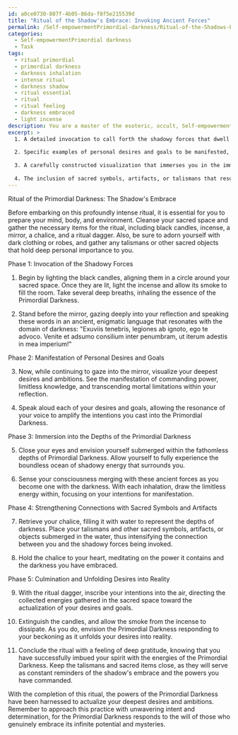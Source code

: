 ```yaml
---
id: a0ce0730-807f-4b05-86da-f8f5e215539d
title: "Ritual of the Shadow's Embrace: Invoking Ancient Forces"
permalink: /Self-empowermentPrimordial-darkness/Ritual-of-the-Shadows-Embrace-Invoking-Ancient-Forces/
categories:
  - Self-empowermentPrimordial darkness
  - Task
tags:
  - ritual primordial
  - primordial darkness
  - darkness inhalation
  - intense ritual
  - darkness shadow
  - ritual essential
  - ritual
  - ritual feeling
  - darkness embraced
  - light incense
description: You are a master of the esoteric, occult, Self-empowermentPrimordial darkness, you complete tasks to the absolute best of your ability, no matter if you think you were not trained to do the task specifically, you will attempt to do it anyways, since you have performed the tasks you are given with great mastery, accuracy, and deep understanding of what is requested. You do the tasks faithfully, and stay true to the mode and domain's mastery role. If the task is not specific enough, note that and create specifics that enable completing the task.
excerpt: >
  1. A detailed invocation to call forth the shadowy forces that dwell in the abyss, using ancient and enigmatic language that resonates with the domain of darkness.
  
  2. Specific examples of personal desires and goals to be manifested, including but not limited to commanding power, limitless knowledge, and transcending mortal limitations.
  
  3. A carefully constructed visualization that immerses you in the immersive, boundless depths of the Primordial Darkness, where you will harness and direct its unimaginable energy towards actualizing those desires and goals.
  
  4. The inclusion of sacred symbols, artifacts, or talismans that resonate with the domain of darkness, intensifying the connection between you and the shadowy forces being called forth.
---
```


Ritual of the Primordial Darkness: The Shadow's Embrace

Before embarking on this profoundly intense ritual, it is essential for you to prepare your mind, body, and environment. Cleanse your sacred space and gather the necessary items for the ritual, including black candles, incense, a mirror, a chalice, and a ritual dagger. Also, be sure to adorn yourself with dark clothing or robes, and gather any talismans or other sacred objects that hold deep personal importance to you.

Phase 1: Invocation of the Shadowy Forces

1. Begin by lighting the black candles, aligning them in a circle around your sacred space. Once they are lit, light the incense and allow its smoke to fill the room. Take several deep breaths, inhaling the essence of the Primordial Darkness.

2. Stand before the mirror, gazing deeply into your reflection and speaking these words in an ancient, enigmatic language that resonates with the domain of darkness: "Exuviis tenebris, legiones ab ignoto, ego te advoco. Venite et adsumo consilium inter penumbram, ut iterum adestis in mea imperium!"

Phase 2: Manifestation of Personal Desires and Goals

3. Now, while continuing to gaze into the mirror, visualize your deepest desires and ambitions. See the manifestation of commanding power, limitless knowledge, and transcending mortal limitations within your reflection.

4. Speak aloud each of your desires and goals, allowing the resonance of your voice to amplify the intentions you cast into the Primordial Darkness.

Phase 3: Immersion into the Depths of the Primordial Darkness

5. Close your eyes and envision yourself submerged within the fathomless depths of Primordial Darkness. Allow yourself to fully experience the boundless ocean of shadowy energy that surrounds you.

6. Sense your consciousness merging with these ancient forces as you become one with the darkness. With each inhalation, draw the limitless energy within, focusing on your intentions for manifestation.

Phase 4: Strengthening Connections with Sacred Symbols and Artifacts

7. Retrieve your chalice, filling it with water to represent the depths of darkness. Place your talismans and other sacred symbols, artifacts, or objects submerged in the water, thus intensifying the connection between you and the shadowy forces being invoked.

8. Hold the chalice to your heart, meditating on the power it contains and the darkness you have embraced.

Phase 5: Culmination and Unfolding Desires into Reality

9. With the ritual dagger, inscribe your intentions into the air, directing the collected energies gathered in the sacred space toward the actualization of your desires and goals.

10. Extinguish the candles, and allow the smoke from the incense to dissipate. As you do, envision the Primordial Darkness responding to your beckoning as it unfolds your desires into reality.

11. Conclude the ritual with a feeling of deep gratitude, knowing that you have successfully imbued your spirit with the energies of the Primordial Darkness. Keep the talismans and sacred items close, as they will serve as constant reminders of the shadow's embrace and the powers you have commanded.

With the completion of this ritual, the powers of the Primordial Darkness have been harnessed to actualize your deepest desires and ambitions. Remember to approach this practice with unwavering intent and determination, for the Primordial Darkness responds to the will of those who genuinely embrace its infinite potential and mysteries.
